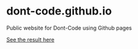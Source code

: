 # dont-code.github.io
Public website for Dont-Code using Github pages

[See the result here](https://dont-code.net)
